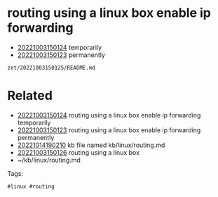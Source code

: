 # routing using a linux box enable ip forwarding

- [20221003150124](/zet/20221003150124/README.md) temporarily
- [20221003150123](/zet/20221003150123/README.md) permanently

` zet/20221003150125/README.md `

# Related

- [20221003150124](/zet/20221003150124/README.md) routing using a linux box enable ip forwarding temporarily
- [20221003150123](/zet/20221003150123/README.md) routing using a linux box enable ip forwarding permanently
- [20221014190210](/zet/20221014190210/README.md) kb file named kb/linux/routing.md
- [20221003150126](/zet/20221003150126/README.md) routing using a linux box
- ~/kb/linux/routing.md

Tags:

    #linux #routing 
